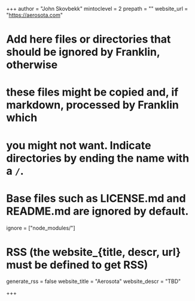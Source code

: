 <!--
Add here global page variables to use throughout your website.
-->
+++
author = "John Skovbekk"
mintoclevel = 2
prepath = ""
website_url   = "https://aerosota.com"

# Add here files or directories that should be ignored by Franklin, otherwise
# these files might be copied and, if markdown, processed by Franklin which
# you might not want. Indicate directories by ending the name with a `/`.
# Base files such as LICENSE.md and README.md are ignored by default.
ignore = ["node_modules/"]

# RSS (the website_{title, descr, url} must be defined to get RSS)
generate_rss = false
website_title = "Aerosota"
website_descr = "TBD"

+++

<!--
Add here global latex commands to use throughout your pages.
-->
